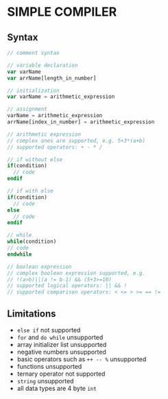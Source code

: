 # SIMPLE COMPILER

## Syntax

```php
// comment syntax

// variable declaration
var varName
var arrName[length_in_number]

// initialization
var varName = arithmetic_expression

// assignment
varName = arithmetic_expression
arrName[index_in_number] = arithmetic_expression

// arithmetic expression
// complex ones are supported, e.g. 5+3*(a+b)
// supported operators: + - * /

// if without else
if(condition)
  // code
endif

// if with else
if(condition)
  // code
else
  // code
endif

// while
while(condition)
// code
endwhile

// boolean expression
// complex boolean expression supported, e.g.
// !(a>b)||(a != b-1) && (5+3>=10)
// supported logical operators: || && !
// supported comparison operators: < <= > >= == !=
```

## Limitations

* `else if` not supported
* `for` and `do while` unsupported
* array initializer list unsupported
* negative numbers unsupported
* basic operators such as `++ -- %` unsupported
* functions unsupported
* ternary operator not supported
* `string` unsupported
* all data types are 4 byte `int`